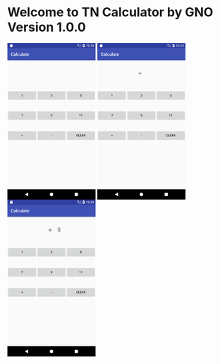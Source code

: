 # Welcome to TN Calculator by GNO Version 1.0.0




<img align="center" src="https://github.com/Gnoyoyo/TN_Calculator_HW_2/blob/master/Screenshot/1.PNG" width="200">
<img align="center" src="https://github.com/Gnoyoyo/TN_Calculator_HW_2/blob/master/Screenshot/2.PNG" width="200">
<img align="center" src="https://github.com/Gnoyoyo/TN_Calculator_HW_2/blob/master/Screenshot/3.PNG" width="200">

